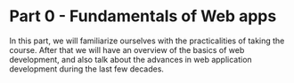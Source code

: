 # Part 0 - Fundamentals of Web apps

In this part, we will familiarize ourselves with the practicalities of taking the course. After that we will have an overview of the basics of web development, and also talk about the advances in web application development during the last few decades.

